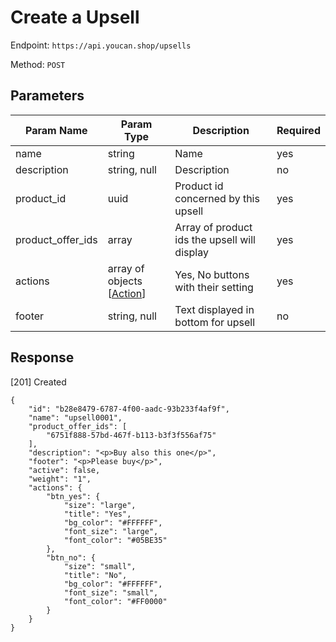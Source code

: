 # Create a Upsell

Endpoint: `https://api.youcan.shop/upsells` 

Method: `POST`

## Parameters

| Param Name | Param Type | Description | Required |
| --- | --- | --- | --- |
| name | string | Name | yes
| description | string, null | Description | no
| product_id | uuid | Product id concerned by this upsell | yes
| product_offer_ids |  array | Array of product ids the upsell will display | yes
| actions | array of objects [[Action](../entities/upsells/upsell.md)] | Yes, No buttons with their setting | yes
| footer | string, null | Text displayed in bottom for upsell | no

## Response
[201] Created

```
{
    "id": "b28e8479-6787-4f00-aadc-93b233f4af9f",
    "name": "upsell0001",
    "product_offer_ids": [
        "6751f888-57bd-467f-b113-b3f3f556af75"
    ],
    "description": "<p>Buy also this one</p>",
    "footer": "<p>Please buy</p>",
    "active": false,
    "weight": "1",
    "actions": {
        "btn_yes": {
            "size": "large",
            "title": "Yes",
            "bg_color": "#FFFFFF",
            "font_size": "large",
            "font_color": "#05BE35"
        },
        "btn_no": {
            "size": "small",
            "title": "No",
            "bg_color": "#FFFFFF",
            "font_size": "small",
            "font_color": "#FF0000"
        }
    }
}
```
